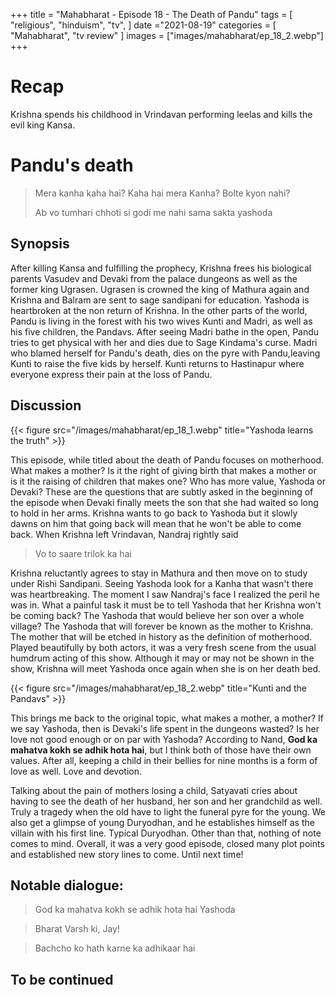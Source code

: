 +++ 
title = "Mahabharat - Episode 18 - The Death of Pandu"
tags = [ "religious", "hinduism", "tv", ] 
date ="2021-08-19" 
categories = [ "Mahabharat", "tv review" ]
images = ["images/mahabharat/ep_18_2.webp"]
+++ 

# Recap 
Krishna spends his childhood in Vrindavan performing leelas and kills the evil king Kansa.

# Pandu's death 
> Mera kanha kaha hai? Kaha hai mera Kanha? Bolte kyon nahi?
>
>Ab vo tumhari chhoti si godi me nahi sama sakta yashoda

## Synopsis
After killing Kansa and fulfilling the prophecy, Krishna frees his biological parents Vasudev and Devaki from the palace dungeons as well as the former king Ugrasen. Ugrasen is crowned the king of Mathura again and Krishna and Balram are sent to sage sandipani for education. Yashoda is heartbroken at the non return of Krishna. In the other parts of the world, Pandu is living in the forest with his two wives Kunti and Madri, as well as his five children, the Pandavs. After seeing Madri bathe in the open, Pandu tries to get physical with her and dies due to Sage Kindama's curse. Madri who blamed herself for Pandu's death, dies on the pyre with Pandu,leaving Kunti to raise the five kids by herself. Kunti returns to Hastinapur where everyone express their pain at the loss of Pandu.


## Discussion

{{< figure src="/images/mahabharat/ep_18_1.webp" title="Yashoda learns the truth" >}}

This episode, while titled about the death of Pandu focuses on motherhood. What
makes a mother? Is it the right of giving birth that makes a mother or is it
the raising of children that makes one? Who has more value, Yashoda or Devaki?
These are the questions that are subtly asked in the beginning of the episode
when Devaki finally meets the son that she had waited so long to hold in her
arms. Krishna wants to go back to Yashoda but it slowly dawns on him that going
back will mean that he won't be able to come back. When Krishna left Vrindavan,
Nandraj rightly said    

> Vo to saare trilok ka hai

Krishna reluctantly agrees to stay in Mathura and then move on to study under
Rishi Sandipani. Seeing Yashoda look for a Kanha that wasn't there was
heartbreaking. The moment I saw Nandraj's face I realized the peril he was in.
What a painful task it must be to tell Yashoda that her Krishna won't be coming
back? The Yashoda that would believe her son over a whole village? The Yashoda
that will forever be known as the mother to Krishna. The mother that will be
etched in history as the definition of motherhood. Played beautifully by both
actors, it was a very fresh scene from the usual humdrum acting of this show.
Although it may or may not be shown in the show, Krishna will meet Yashoda once
again when she is on her death bed.

{{< figure src="/images/mahabharat/ep_18_2.webp" title="Kunti and the Pandavs" >}}

This brings me back to the original topic, what makes a mother, a mother? If we
say Yashoda, then is Devaki's life spent in the dungeons wasted? Is her love
not good enough or on par with Yashoda? According to Nand, **God ka mahatva
kokh se adhik hota hai**, but I think both of those have their own values.
After all, keeping a child in their bellies for nine months is a form of love
as well. Love and devotion.

Talking about the pain of mothers losing a child, Satyavati cries about having
to see the death of her husband, her son and her grandchild as well. Truly a
tragedy when the old have to light the funeral pyre for the young. We also get
a glimpse of young Duryodhan, and he establishes himself as the villain with
his first line. Typical Duryodhan. Other than that, nothing of note comes to mind. 
Overall, it was a very good episode, closed many plot points and established new story lines to come. Until next time!



## Notable dialogue:
> God ka mahatva kokh se adhik hota hai Yashoda

> Bharat Varsh ki, Jay!

> Bachcho ko hath karne ka adhikaar hai

## To be continued

